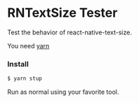 # RNTextSize Tester

Test the behavior of react-native-text-size.

You need [yarn](https://yarnpkg.com/lang/en/)

### Install

```bash
$ yarn stup
```

Run as normal using your favorite tool.
